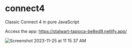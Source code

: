 # connect4

Classic Connect 4 in pure JavaScript

Access the app: https://stalwart-tapioca-be8ed9.netlify.app/

![Screenshot 2023-11-25 at 11 15 37 AM](https://github.com/elbytes/connect4/assets/58517842/ac1f371c-8ca4-4bc1-8121-54034c86e9ba)
